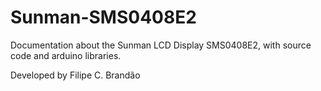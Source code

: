 # Sunman-SMS0408E2
Documentation about the Sunman LCD Display SMS0408E2, with source code and arduino libraries.

Developed by Filipe C. Brandão
